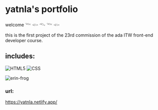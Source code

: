 
# yatnla's portfolio

welcome 𓆝 𓆟 𓆞 𓆝 𓆟

this is the first project of the 23rd commission of the ada ITW front-end developer course.


## includes:

![HTML5](https://img.shields.io/badge/-HTML5-333333?style=flat&logo=HTML5) ![CSS](https://img.shields.io/badge/-CSS-333333?style=flat&logo=CSS3&logoColor=1572B6)


![erin-frog](https://github.com/yatnla/portfolio-yatnla/assets/77640412/6f7ffd4b-f28b-4797-a51e-e5682497fd6b)

### url:

https://yatnla.netlify.app/
